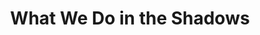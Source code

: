 ---
title: "What We Do in the Shadows"

year: 2014

director: 
  - "Jemaine Clement"
  - "Taika Waititi"

summary: "Mockumentary following three vampires living in Wellington, New Zeeland"

comment: "Surprise international hit that skyrocketed Taika Waititi to hollywood fame"

image: "https://media.giphy.com/media/NknUyIN3AvQ4g/giphy.gif"

imdb: "https://www.imdb.com/title/tt3416742/"

quotes:
  - "I didn't realize you enjoyed eating worms..."  
---